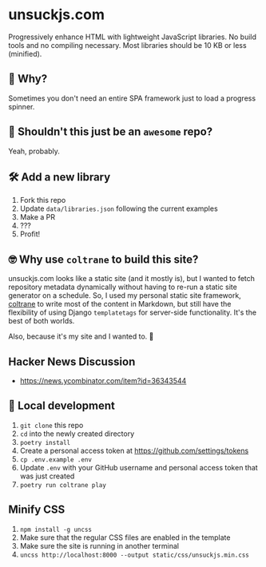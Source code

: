 # unsuckjs.com

Progressively enhance HTML with lightweight JavaScript libraries. No build tools and no compiling necessary. Most libraries should be 10 KB or less (minified).

## 🤨 Why?

Sometimes you don't need an entire SPA framework just to load a progress spinner.

## 🙋 Shouldn't this just be an `awesome` repo?

Yeah, probably.

## 🛠️ Add a new library

1. Fork this repo
1. Update `data/libraries.json` following the current examples
1. Make a PR
1. ???
1. Profit!

## 🤓 Why use `coltrane` to build this site?

unsuckjs.com looks like a static site (and it mostly is), but I wanted to fetch repository metadata dynamically without having to re-run a static site generator on a schedule. So, I used my personal static site framework, [coltrane](https://coltrane.readthedocs.io) to write most of the content in Markdown, but still have the flexibility of using Django `templatetags` for server-side functionality. It's the best of both worlds.

Also, because it's my site and I wanted to. 🥹

## Hacker News Discussion

- https://news.ycombinator.com/item?id=36343544

## 🔬 Local development

1. `git clone` this repo
1. `cd` into the newly created directory
1. `poetry install`
1. Create a personal access token at https://github.com/settings/tokens
1. `cp .env.example .env`
1. Update `.env` with your GitHub username and personal access token that was just created
1. `poetry run coltrane play`

## Minify CSS

1. `npm install -g uncss`
1. Make sure that the regular CSS files are enabled in the template
1. Make sure the site is running in another terminal
1. `uncss http://localhost:8000 --output static/css/unsuckjs.min.css`
